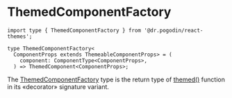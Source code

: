 # ThemedComponentFactory
[ThemedComponentFactory]: themedcomponentfactory

```tsx
import type { ThemedComponentFactory } from '@dr.pogodin/react-themes';

type ThemedComponentFactory<
  ComponentProps extends ThemeableComponentProps> = (
    component: ComponentType<ComponentProps>,
  ) => ThemedComponent<ComponentProps>;
```

The [ThemedComponentFactory] type is the return type of [themed()] function in
its &laquo;decorator&raquo; signature variant.

[themed()]: /docs/api/functions/themed
